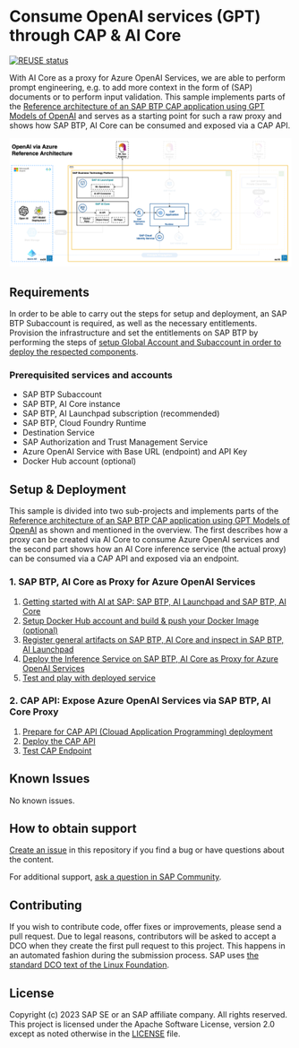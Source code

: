 # Consume OpenAI services (GPT) through CAP & AI Core

[![REUSE status](https://api.reuse.software/badge/github.com/SAP-samples/azure-openai-aicore-cap-api)](https://api.reuse.software/info/github.com/SAP-samples/azure-openai-aicore-cap-api)

With AI Core as a proxy for Azure OpenAI Services, we are able to perform prompt engineering, e.g. to add more context in the form of (SAP) documents or to perform input validation. This sample implements parts of the [Reference architecture of an SAP BTP CAP application using GPT Models of OpenAI](https://github.com/SAP/sap-btp-reference-architectures/tree/main/hyperscalers/openai) and serves as a starting point for such a raw proxy and shows how SAP BTP, AI Core can be consumed and exposed via a CAP API.

![Architectural Parts](documentation/resources/architecture.png)

## Requirements

In order to be able to carry out the steps for setup and deployment, an SAP BTP Subaccount is required, as well as the necessary entitlements. Provision the infrastructure and set the entitlements on SAP BTP by performing the steps of [setup Global Account and Subaccount in order to deploy the respected components](/documentation/00-prerequisites/01-setup-subaccount-cf-aicore.md).

### Prerequisited services and accounts

- SAP BTP Subaccount
- SAP BTP, AI Core instance
- SAP BTP, AI Launchpad subscription (recommended)
- SAP BTP, Cloud Foundry Runtime
- Destination Service
- SAP Authorization and Trust Management Service
- Azure OpenAI Service with Base URL (endpoint) and API Key
- Docker Hub account (optional)

## Setup & Deployment

This sample is divided into two sub-projects and implements parts of the [Reference architecture of an SAP BTP CAP application using GPT Models of OpenAI](https://github.com/SAP/sap-btp-reference-architectures/tree/main/hyperscalers/openai) as shown and mentioned in the overview. The first describes how a proxy can be created via AI Core to consume Azure OpenAI services and the second part shows how an AI Core inference service (the actual proxy) can be consumed via a CAP API and exposed via an endpoint.

### 1. SAP BTP, AI Core as Proxy for Azure OpenAI Services

1. [Getting started with AI at SAP: SAP BTP, AI Launchpad and SAP BTP, AI Core](/documentation/01-ai-core-azure-openai-proxy/01-ai-sap-getting-started.md)
2. [Setup Docker Hub account and build & push your Docker Image (optional)](/documentation/01-ai-core-azure-openai-proxy/02-build-push-docker-images.md)
3. [Register general artifacts on SAP BTP, AI Core and inspect in SAP BTP, AI Launchpad](/documentation/01-ai-core-azure-openai-proxy/03-register-general-artifacts.md)
4. [Deploy the Inference Service on SAP BTP, AI Core as Proxy for Azure OpenAI Services](/documentation/01-ai-core-azure-openai-proxy/04-setup-deployment-inference-service.md)
5. [Test and play with deployed service](/documentation/01-ai-core-azure-openai-proxy/05-test-deployed-service.md)

### 2. CAP API: Expose Azure OpenAI Services via SAP BTP, AI Core Proxy

1. [Prepare for CAP API (Clouad Application Programming) deployment](/documentation/02-cap-api/01-prepare-cap-deployment.md)
2. [Deploy the CAP API](/documentation/02-cap-api/02-deploy-cap-api.md)
3. [Test CAP Endpoint](/documentation/02-cap-api/03-test-cap-endpoint.md)

## Known Issues

No known issues.

## How to obtain support

[Create an issue](https://github.com/SAP-samples/<repository-name>/issues) in this repository if you find a bug or have questions about the content.

For additional support, [ask a question in SAP Community](https://answers.sap.com/questions/ask.html).

## Contributing

If you wish to contribute code, offer fixes or improvements, please send a pull request. Due to legal reasons, contributors will be asked to accept a DCO when they create the first pull request to this project. This happens in an automated fashion during the submission process. SAP uses [the standard DCO text of the Linux Foundation](https://developercertificate.org/).

## License

Copyright (c) 2023 SAP SE or an SAP affiliate company. All rights reserved. This project is licensed under the Apache Software License, version 2.0 except as noted otherwise in the [LICENSE](LICENSE) file.

